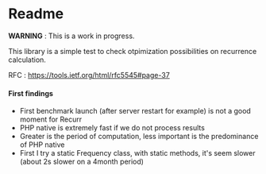 # Readme

**WARNING** : This is a work in progress.

This library is a simple test to check otpimization possibilities on recurrence calculation. 


RFC : https://tools.ietf.org/html/rfc5545#page-37

#### First findings

* First benchmark launch (after server restart for example) is not a good moment for Recurr
* PHP native is extremely fast if we do not process results
* Greater is the period of computation, less important is the predominance of PHP native
* First I try a static Frequency class, with static methods, it's seem slower (about 2s slower on a 4month period)
